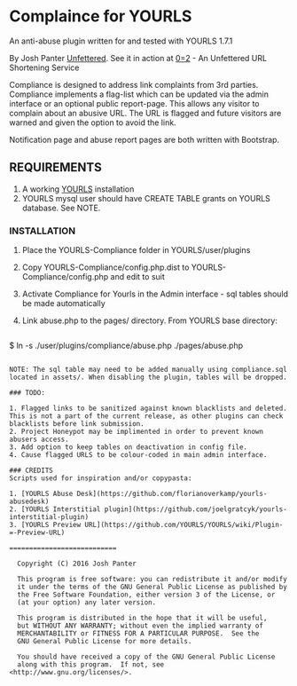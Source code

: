 # Complaince for YOURLS
An anti-abuse plugin written for and tested with YOURLS 1.7.1

By Josh Panter [Unfettered](https://unfettered.net). See it in action at [0=2](https://0eq2.com/) - An Unfettered URL Shortening Service

Compliance is designed to address link complaints from 3rd parties. Compliance implements a flag-list which can be updated via the admin interface or an optional public report-page. This allows any visitor to complain about an abusive URL. The URL is flagged and future visitors are warned and given the option to avoid the link.

Notification page and abuse report pages are both written with Bootstrap.

## REQUIREMENTS

1. A working [YOURLS](https://github.com/YOURLS/YOURLS) installation
2. YOURLS mysql user should have CREATE TABLE grants on YOURLS database. See NOTE.

### INSTALLATION

1. Place the YOURLS-Compliance folder in YOURLS/user/plugins
2. Copy YOURLS-Compliance/config.php.dist to YOURLS-Compliance/config.php and edit to suit
3. Activate Compliance for Yourls in the Admin interface - sql tables should be made automatically
4. Link abuse.php to the pages/ directory. From YOURLS base directory:

	```bash
  $ ln -s ./user/plugins/compliance/abuse.php ./pages/abuse.php
  ```

NOTE: The sql table may need to be added manually using compliance.sql located in assets/. When disabling the plugin, tables will be dropped. 

### TODO: 

1. Flagged links to be sanitized against known blacklists and deleted. This is not a part of the current release, as other plugins can check blacklists before link submission.
2. Project Honeypot may be implimented in order to prevent known abusers access.
3. Add option to keep tables on deactivation in config file.
4. Cause flagged URLS to be colour-coded in main admin interface.

### CREDITS
Scripts used for inspiration and/or copypasta:

1. [YOURLS Abuse Desk](https://github.com/florianoverkamp/yourls-abusedesk)
2. [YOURLS Interstitial plugin](https://github.com/joelgratcyk/yourls-interstitial-plugin)
3. [YOURLS Preview URL](https://github.com/YOURLS/YOURLS/wiki/Plugin-=-Preview-URL)

===========================

    Copyright (C) 2016 Josh Panter

    This program is free software: you can redistribute it and/or modify
    it under the terms of the GNU General Public License as published by
    the Free Software Foundation, either version 3 of the License, or
    (at your option) any later version.

    This program is distributed in the hope that it will be useful,
    but WITHOUT ANY WARRANTY; without even the implied warranty of
    MERCHANTABILITY or FITNESS FOR A PARTICULAR PURPOSE.  See the
    GNU General Public License for more details.

    You should have received a copy of the GNU General Public License
    along with this program.  If not, see <http://www.gnu.org/licenses/>.
